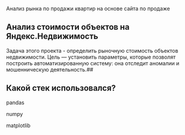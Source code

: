 Анализ рынка по продажи квартир на основе сайта по продаже
## Анализ стоимости объектов на Яндекс.Недвижимость
Задача этого проекта - определить рыночную стоимость объектов недвижимости. Цель — установить параметры, которые позволят построить автоматизированную систему: она отследит аномалии и мошенническую деятельность.##
## Какой стек использовался?
pandas

numpy

matplotlib
